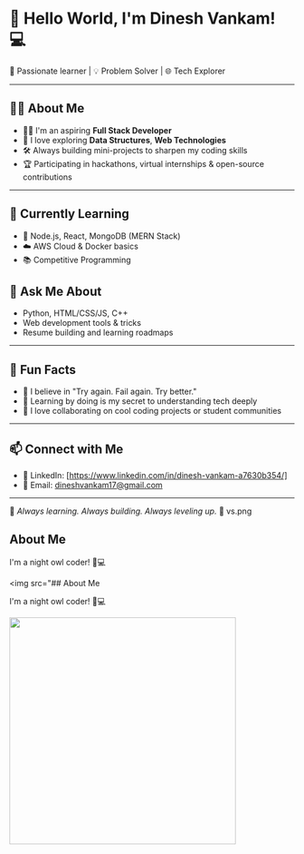 

# 👋 Hello World, I'm Dinesh Vankam! 💻        

🚀 Passionate learner | 💡 Problem Solver | 🌐 Tech Explorer                        
                                                         
---                                               
                                  
## 👨‍💻 About Me                                 
- 👨‍🎓 I'm an aspiring **Full Stack Developer** 
- 🧠 I love exploring **Data Structures**, **Web Technologies**
- 🛠️ Always building mini-projects to sharpen my coding skills
- 🏆 Participating in hackathons, virtual internships & open-source contributions 
                     
---
                          
## 🌱 Currently Learning
- 🔧 Node.js, React, MongoDB (MERN Stack)             
- ☁️ AWS Cloud & Docker basics  
- 📚 Competitive Programming                    

   

## 💬 Ask Me About
- Python, HTML/CSS/JS, C++
- Web development tools & tricks
- Resume building and learning roadmaps

---                   

## 🌟 Fun Facts
- 🎯 I believe in "Try again. Fail again. Try better."
- 🧩 Learning by doing is my secret to understanding tech deeply
- 🤝 I love collaborating on cool coding projects or student communities
   
---

## 📫 Connect with Me
- 💼 LinkedIn: [https://www.linkedin.com/in/dinesh-vankam-a7630b354/]
- 📧 Email: dineshvankam17@gmail.com
        
---               
🔁 *Always learning. Always building. Always  leveling up.* 🔁
 vs.png

 ## About Me

I'm a night owl coder! 🦉💻

<img src="## About Me

I'm a night owl coder! 🦉💻

<img src="https://raw.githubusercontent.com/yourusername/yourusername/main/Screenshot%202025-07-15%20084853.png" width="400"/>


